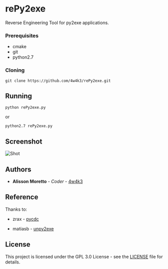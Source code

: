 # rePy2exe

Reverse Engineering Tool for py2exe applications. 


### Prerequisites

* cmake
* git
* python2.7

### Cloning
```
git clone https://github.com/4w4k3/rePy2exe.git
```

## Running
```
python rePy2exe.py
```
or
```
python2.7 rePy2exe.py
```

## Screenshot
![Shot](https://github.com/4w4k3/rePy2exe/blob/master/Screens/shot.png)

## Authors

* **Alisson Moretto** - *Coder* - [4w4k3](https://github.com/4w4k3)

## Reference

Thanks to:

* zrax - [pycdc](https://github.com/zrax/pycdc)

* matiasb - [unpy2exe](https://github.com/matiasb/unpy2exe)

## License

This project is licensed under the GPL 3.0 License - see the [LICENSE](LICENSE) file for details.

